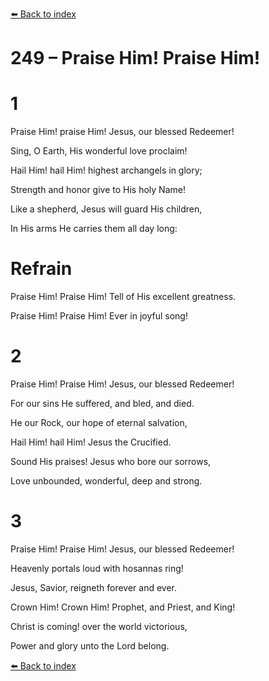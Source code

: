 [⬅️ Back to index](../README.md)

# 249 – Praise Him! Praise Him!





# 1

Praise Him! praise Him! Jesus, our blessed Redeemer!

Sing, O Earth, His wonderful love proclaim!

Hail Him! hail Him! highest archangels in glory;

Strength and honor give to His holy Name!

Like a shepherd, Jesus will guard His children,

In His arms He carries them all day long:



# Refrain

Praise Him! Praise Him! Tell of His excellent greatness.

Praise Him! Praise Him! Ever in joyful song!



# 2

Praise Him! Praise Him! Jesus, our blessed Redeemer!

For our sins He suffered, and bled, and died.

He our Rock, our hope of eternal salvation,

Hail Him! hail Him! Jesus the Crucified.

Sound His praises! Jesus who bore our sorrows,

Love unbounded, wonderful, deep and strong.



# 3

Praise Him! Praise Him! Jesus, our blessed Redeemer!

Heavenly portals loud with hosannas ring!

Jesus, Savior, reigneth forever and ever.

Crown Him! Crown Him! Prophet, and Priest, and King!

Christ is coming! over the world victorious,

Power and glory unto the Lord belong.

[⬅️ Back to index](../README.md)
